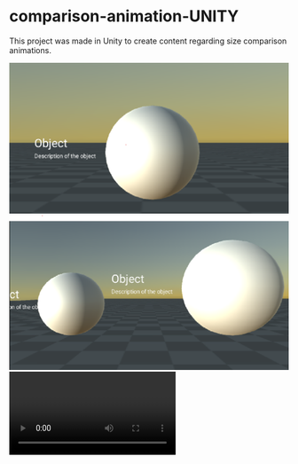 # comparison-animation-UNITY

This project was made in Unity to create content regarding size comparison animations.

![Screenshot 1](/screenshots/ss1.png)
![Screenshot 2](/screenshots/ss2.png)
![DEMO](/screenshots/demo.mp4)